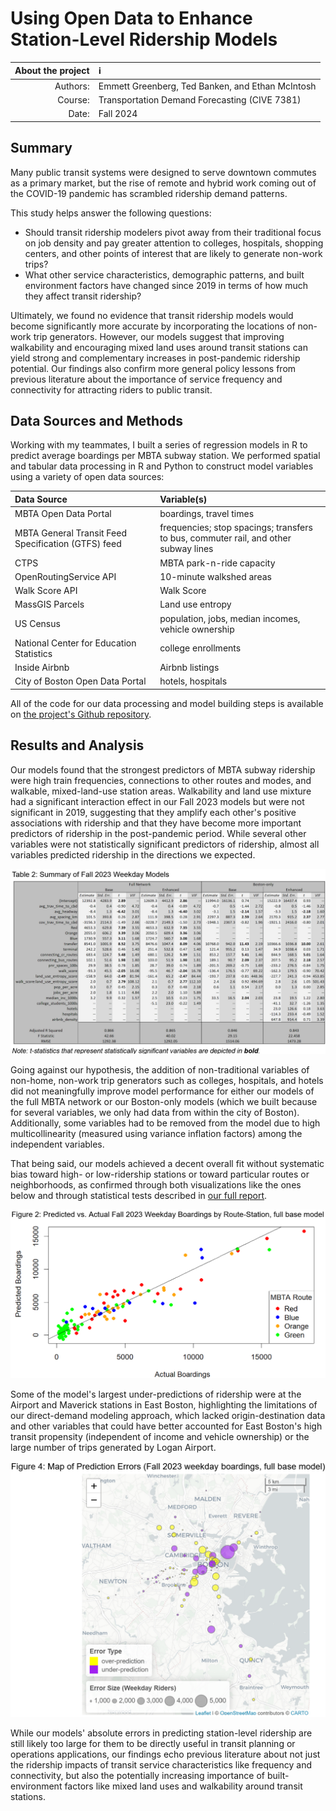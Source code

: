 # Using Open Data to Enhance Station-Level Ridership Models

| About the project | :information_source: |
| -----: | :------ |
| Authors: | Emmett Greenberg, Ted Banken, and Ethan McIntosh |
| Course: | Transportation Demand Forecasting (CIVE 7381) |
| Date: | Fall 2024 |

## Summary

Many public transit systems were designed to serve downtown commutes as a primary market, but the rise of remote and hybrid work coming out of the COVID-19 pandemic has scrambled ridership demand patterns. 

This study helps answer the following questions:

* Should transit ridership modelers pivot away from their traditional focus on job density and pay greater attention to colleges, hospitals, shopping centers, and other points of interest that are likely to generate non-work trips?
* What other service characteristics, demographic patterns, and built environment factors have changed since 2019 in terms of how much they affect transit ridership?

Ultimately, we found no evidence that transit ridership models would become significantly more accurate by incorporating the locations of non-work trip generators. However, our models suggest that improving walkability and encouraging mixed land uses around transit stations can yield strong and complementary increases in post-pandemic ridership potential. Our findings also confirm more general policy lessons from previous literature about the importance of service frequency and connectivity for attracting riders to public transit. 

## Data Sources and Methods

Working with my teammates, I built a series of regression models in R to predict average boardings per MBTA subway station. We performed spatial and tabular data processing in R and Python to construct model variables using a variety of open data sources:

| Data Source | Variable(s) |
| :---- | :----- |
| MBTA Open Data Portal | boardings, travel times |
| MBTA General Transit Feed Specification (GTFS) feed | frequencies; stop spacings; transfers to bus, commuter rail, and other subway lines |
| CTPS | MBTA park-n-ride capacity | 
| OpenRoutingService API | 10-minute walkshed areas |
| Walk Score API | Walk Score |
| MassGIS Parcels | Land use entropy |
| US Census | population, jobs, median incomes, vehicle ownership |
| National Center for Education Statistics | college enrollments |
| Inside Airbnb | Airbnb listings |
| City of Boston Open Data Portal | hotels, hospitals |

All of the code for our data processing and model building steps is available on [the project's Github repository](https://github.com/mciethan/mbta-ridership-prediction).

## Results and Analysis

Our models found that the strongest predictors of MBTA subway ridership were high train frequencies, connections to other routes and modes, and walkable, mixed-land-use station areas. Walkability and land use mixture had a significant interaction effect in our Fall 2023 models but were not significant in 2019, suggesting that they amplify each other's positive associations with ridership and that they have become more important predictors of ridership in the post-pandemic period. While several other variables were not statistically significant predictors of ridership, almost all variables predicted ridership in the directions we expected. 

![Table 2: Summary of Fall 2023 Weekday Models](docs/assets/img/ridership_table2.png)

Going against our hypothesis, the addition of non-traditional variables of non-home, non-work trip generators such as colleges, hospitals, and hotels did not meaningfully improve model performance for either our models of the full MBTA network or our Boston-only models (which we built because for several variables, we only had data from within the city of Boston). Additionally, some variables had to be removed from the model due to high multicollinearity (measured using variance inflation factors) among the independent variables. 

That being said, our models achieved a decent overall fit without systematic bias toward high- or low-ridership stations or toward particular routes or neighborhoods, as confirmed through both visualizations like the ones below and through statistical tests described in [our full report](https://docs.google.com/document/d/1bCEKMQc2sCZsuZDSd6N0AVITrZFgVIpXqUhIXhQ5qhY/edit?usp=sharing).

![Figure 2: Predicted vs. Actual Fall 2023 Weekday Boardings by Route-Station, full base model](docs/assets/img/ridership_figure2.png)

Some of the model's largest under-predictions of ridership were at the Airport and Maverick stations in East Boston, highlighting the limitations of our direct-demand modeling approach, which lacked origin-destination data and other variables that could have better accounted for East Boston's high transit propensity (independent of income and vehicle ownership) or the large number of trips generated by Logan Airport. 

![Figure 4: Map of Prediction Errors (Fall 2023 weekday boardings, full base model)](docs/assets/img/ridership_figure4.png)

While our models' absolute errors in predicting station-level ridership are still likely too large for them to be directly useful in transit planning or operations applications, our findings echo previous literature about not just the ridership impacts of transit service characteristics like frequency and connectivity, but also the potentially increasing importance of built-environment factors like mixed land uses and walkability around transit stations.
